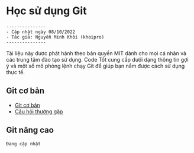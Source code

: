 # Học sử dụng Git

```
---------------
- Cập nhật ngày 08/10/2022
- Tác giả: Nguyễn Minh Khôi (khoipro)
---------------
```

Tài liệu này được phát hành theo bản quyền MIT dành cho mọi cá nhân và các trung tâm đào tạo sử dụng.
Code Tốt cung cấp dưới dạng thông tin gợi ý và một số mô phỏng lệnh chạy Git để giúp bạn nắm được cách sử dụng thực tế.

## Git cơ bản

- [Git cơ bản](git-coban.md)
- [Câu hỏi thường gặp](git-coban-faq.md)

## Git nâng cao

`Đang cập nhật`
